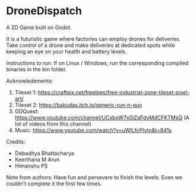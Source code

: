 # DroneDispatch
A 2D Game built on Godot.

It is a futuristic game where factories can employ drones for deliveries. Take control of a drone and make deliveries at dedicated spots while keeping an eye on your health and battery levels. 

Instructions to run:
If on Linux / Windows, run the corresponding compiled binaries in the bin folder. 

Acknowledements:
1) Tileset 1: https://craftpix.net/freebies/free-industrial-zone-tileset-pixel-art/
2) Tileset 2: https://bakudas.itch.io/generic-run-n-gun
3) GDQuest:   https://www.youtube.com/channel/UCxboW7x0jZqFdvMdCFKTMsQ (A lot of videos from this channel)
4) Music:     https://www.youtube.com/watch?v=uWILfcPIyto&t=841s

Credits:
* Debaditya Bhattacharya
* Keerthana M Arun
* Himanshu PS 

Note from authors:
Have fun and persevere to finish the levels. Even we couldn't complete it the first few times.
